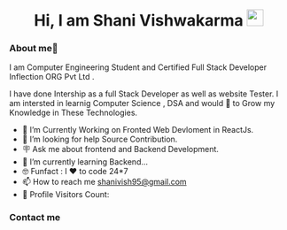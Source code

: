<div>
   <h1 align="center"> Hi, I am Shani Vishwakarma
   <img width="30" src="https://camo.githubusercontent.com/0c732027af8a28d138e3698181f7be7c9b97d443b4beb9c7ce8ec4cffc6b4767/68747470733a2f2f6d656469612e67697068792e636f6d2f6d656469612f6876524a434c467a6361737252346961377a2f67697068792e676966"</img>
   </h1>
   <h3>About me🧒</h3>
   <p> I am Computer Engineering Student and Certified Full Stack Developer  Inflection ORG Pvt Ltd .</p>
   <p> I have done Intership as a full Stack Developer as well as website Tester. I am intersted in learnig Computer Science , DSA and would 💖 to Grow my Knowledge in These Technologies. </p>
   
   

- 🧒 I’m Currently Working on Fronted Web Devloment in ReactJs.
- 👀 I’m looking for help Source Contribution.
- 🪧 Ask me about frontend and Backend Development.
- 🌱 I’m currently learning Backend...
- 🤓 Funfact : I ❤️ to code 24*7
- 📫 How to reach me shanivish95@gmail.com
- 📣 Profile Visitors Count:

<h3>Contact me</h3>
  <h4 align="center"> </h4
>




<!---
shani-v/shani-v is a ✨ special ✨ repository because its `README.md` (this file) appears on your GitHub profile.
You can click the Preview link to take a look at your changes.
--->
